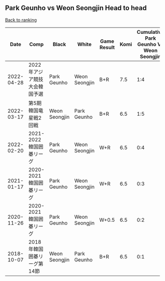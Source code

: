 ## Park Geunho vs Weon Seongjin Head to head

[Back to ranking](../../index.md)




| **Date** | **Comp** | **Black** | **White** | **Game Result** | **Komi** | **Cumulative Park Geunho Vs Weon Seongjin** | **Park Geunho Streak** | **Weon Seongjin Streak** | 
| --- | --- | --- | --- | --- | --- | --- | --- | --- |
| 2022-04-28 | 2022年アジア競技大会韓国予選 | Park Geunho | Weon Seongjin | B+R | 7.5 | 1:4 | 1 | 0 | 
| 2022-03-17 | 第5期韓国竜星戦2回戦 | Weon Seongjin | Park Geunho | B+R | 6.5 | 1:5 | 0 | 1 | 
| 2022-02-20 | 2021-2022韓国囲碁リーグ | Park Geunho | Weon Seongjin | W+R | 6.5 | 0:4 | 0 | 4 | 
| 2021-01-17 | 2020-2021韓国囲碁リーグ | Park Geunho | Weon Seongjin | W+R | 6.5 | 0:3 | 0 | 3 | 
| 2020-11-26 | 2020-2021韓国囲碁リーグ | Park Geunho | Weon Seongjin | W+0.5 | 6.5 | 0:2 | 0 | 2 | 
| 2018-10-07 | 2018年韓国囲碁リーグ第14節 | Weon Seongjin | Park Geunho | B+R | 6.5 | 0:1 | 0 | 1 |




